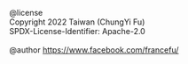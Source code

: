 @license<br>
Copyright 2022 Taiwan (ChungYi Fu)<br>
SPDX-License-Identifier: Apache-2.0<br><br>
@author https://www.facebook.com/francefu/
